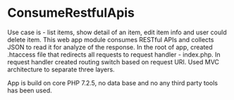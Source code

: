 # ConsumeRestfulApis

Use case is - list items, show detail of an item, edit item info and user could delete item. This web app module consumes RESTful APIs and collects JSON to read it for analyze of the response. In the root of app, created .htaccess file that redirects all requests to request handler - index.php. In request handler created routing switch based on request URI. Used MVC architecture to separate three layers.  


App is build on core PHP 7.2.5, no data base and no any third party tools has been used.

